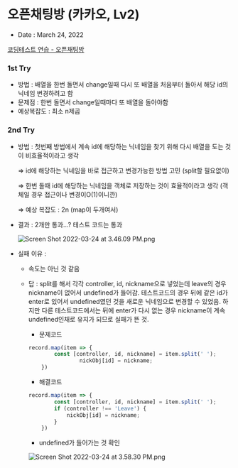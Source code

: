 # 오픈채팅방 (카카오, Lv2)
- Date : March 24, 2022

[코딩테스트 연습 - 오픈채팅방](https://programmers.co.kr/learn/courses/30/lessons/42888?language=javascript)


### 1st Try

- 방법 : 배열을 한번 돌면서 change일때 다시 또 배열을 처음부터 돌아서 해당 id의 닉네임 변경하려고 함
- 문제점 : 한번 돌면서 change일때마다 또 배열을 돌아야함
- 예상복잡도 : 최소 n제곱

### 2nd Try

- 방법 : 첫번째 방법에서 계속 id에 해당하는 닉네임을 찾기 위해 다시 배열을 도는 것이 비효율적이라고 생각
    
    ⇒ id에 해당하는 닉네임을 바로 접근하고 변경가능한 방법 고민 (split할 필요없이)
    
    ⇒ 한번 돌때 id에 해당하는 닉네임을 객체로 저장하는 것이 효율적이라고 생각 (객체일 경우 접근이나 변경이O(1)이니깐)
    
    ⇒ 예상 복잡도 : 2n (map이 두개여서)
    
- 결과 : 2개만 통과...?  테스트 코드는 통과
    
    ![Screen Shot 2022-03-24 at 3.46.09 PM.png](https://s3-us-west-2.amazonaws.com/secure.notion-static.com/1e70c4c9-2274-43be-a637-055ff4b1841a/Screen_Shot_2022-03-24_at_3.46.09_PM.png)
    

- 실패 이유 :
    - 속도는 아닌 것 같음
    - 답 : split를 해서 각각 controller, id, nickname으로 넣었는데 leave의 경우 nickname이 없어서 undefined가 들어감. 테스트코드의 경우 뒤에 같은 id가 enter로 있어서 undefined였던 것을 새로운 닉네임으로 변경할 수 있었음. 하지만 다른 테스트코드에서는 뒤에 enter가 다시 없는 경우 nickname이 계속 undefined인채로 유지가 되므로 실패가 뜬 것.
        
        
        - 문제코드
        
        ```jsx
        record.map(item => {
                const [controller, id, nickname] = item.split(' ');
        				nickObj[id] = nickname;
            })
        ```
        
        - 해결코드
        
        ```jsx
        record.map(item => {
                const [controller, id, nickname] = item.split(' ');
                if (controller !== 'Leave') {
                    nickObj[id] = nickname;
                }
            })
        ```
        
        - undefined가 들어가는 것 확인
        
        ![Screen Shot 2022-03-24 at 3.58.30 PM.png](https://s3-us-west-2.amazonaws.com/secure.notion-static.com/c5bd6532-a3f4-40a3-ae92-da27617969fc/Screen_Shot_2022-03-24_at_3.58.30_PM.png)